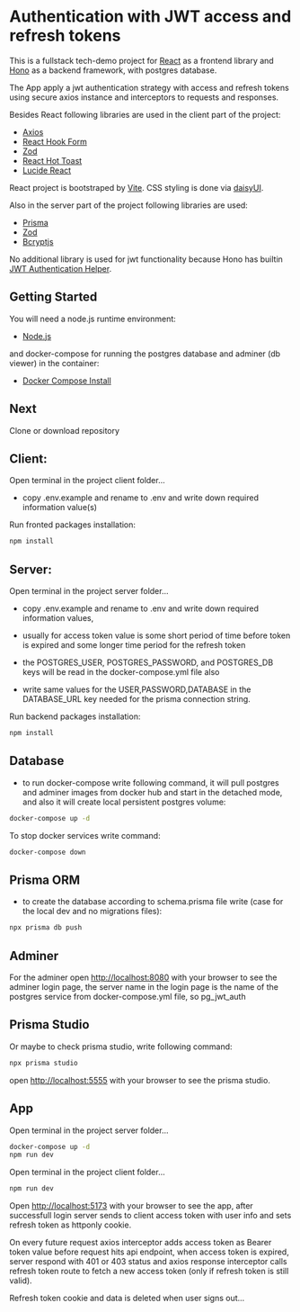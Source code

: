 # Authentication with JWT access and refresh tokens

This is a fullstack tech-demo project for [React](https://react.dev/) as a frontend library and
[Hono](https://hono.dev/) as a backend framework, with postgres database.

The App apply a jwt authentication strategy with access and refresh tokens using secure axios instance and interceptors to requests and responses.

Besides React following libraries are used in the client part of the project:

- [Axios](https://www.npmjs.com/package/axios)
- [React Hook Form](https://www.npmjs.com/package/react-hook-form)
- [Zod](https://zod.dev/)
- [React Hot Toast](https://www.npmjs.com/package/react-hot-toast)
- [Lucide React](https://www.npmjs.com/package/lucide-react)

React project is bootstraped by [Vite](https://vite.dev/).
CSS styling is done via [daisyUI](https://daisyui.com/).

Also in the server part of the project following libraries are used:

- [Prisma](https://www.npmjs.com/package/prisma)
- [Zod](https://zod.dev/)
- [Bcryptjs](https://www.npmjs.com/package/bcryptjs)

No additional library is used for jwt functionality because Hono has builtin [JWT Authentication Helper](https://hono.dev/docs/helpers/jwt).

## Getting Started

You will need a node.js runtime environment:

- [Node.js](https://nodejs.org/en/)

and docker-compose for running the postgres database and adminer (db viewer) in the container:

- [Docker Compose Install](https://docs.docker.com/compose/install/)

## Next

Clone or download repository

## Client:

Open terminal in the project client folder...

- copy .env.example and rename to .env and write down required information value(s)

Run fronted packages installation:

```bash
npm install
```

## Server:

Open terminal in the project server folder...

- copy .env.example and rename to .env and write down required information values,
- usually for access token value is some short period of time before token is expired and some longer time period for the refresh token
- the POSTGRES_USER, POSTGRES_PASSWORD, and POSTGRES_DB keys will be read in the docker-compose.yml file also

- write same values for the USER,PASSWORD,DATABASE in the DATABASE_URL key needed for the
  prisma connection string.

Run backend packages installation:

```bash
npm install
```

## Database

- to run docker-compose write following command, it will pull postgres and adminer images from docker hub and
  start in the detached mode, and also it will create local persistent postgres volume:

```bash
docker-compose up -d
```

To stop docker services write command:

```bash
docker-compose down
```

## Prisma ORM

- to create the database according to schema.prisma file write (case for the local dev and no migrations files):

```bash
npx prisma db push
```

## Adminer

For the adminer open [http://localhost:8080](http://localhost:8080) with your browser to see the adminer login page,
the server name in the login page is the name of the postgres service from docker-compose.yml file, so pg_jwt_auth

## Prisma Studio

Or maybe to check prisma studio, write following command:

```bash
npx prisma studio
```

open [http://localhost:5555](http://localhost:5555) with your browser to see the prisma studio.

## App

Open terminal in the project server folder...

```bash
docker-compose up -d
npm run dev
```

Open terminal in the project client folder...

```bash
npm run dev
```

Open [http://localhost:5173](http://localhost:5173) with your browser to see the app,
after successfull login server sends to client access token with user info and sets refresh token as httponly cookie.

On every future request axios interceptor adds access token as Bearer token value before request hits api endpoint,
when access token is expired, server respond with 401 or 403 status and axios response interceptor calls refresh token route
to fetch a new access token (only if refresh token is still valid).

Refresh token cookie and data is deleted when user signs out...
